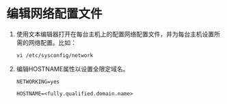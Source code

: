 # 编辑网络配置文件

1. 使用文本编辑器打开在每台主机上的配置网络配置文件，并为每台主机设置所需的网络配置。比如：

   ```shell
   vi /etc/sysconfig/network
   ```

2. 编辑HOSTNAME属性以设置全限定域名。

   ```shell
   NETWORKING=yes
   ```

   ```shell
   HOSTNAME=<fully.qualified.domain.name>
   ```
